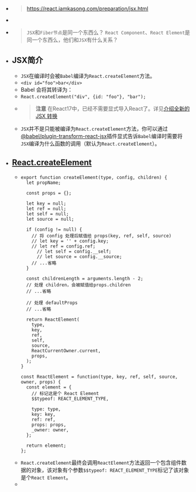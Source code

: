 - > https://react.iamkasong.com/preparation/jsx.html
-
- > `JSX`和`Fiber节点`是同一个东西么？
  > `React Component`、`React Element`是同一个东西么，他们和`JSX`有什么关系？
- ## JSX简介
	- `JSX`在编译时会被`Babel`编译为`React.createElement`方法。
	- `<div id="foo">bar</div>`
	- Babel 会将其转译为：
	- `React.createElement("div", {id: "foo"}, "bar");`
	- > **注意**
	  > 在React17中，已经不需要显式导入React了。详见[介绍全新的 JSX 转换](https://zh-hans.reactjs.org/blog/2020/09/22/introducing-the-new-jsx-transform.html)
	- `JSX`并不是只能被编译为`React.createElement`方法，你可以通过[@babel/plugin-transform-react-jsx](https://babeljs.io/docs/en/babel-plugin-transform-react-jsx)插件显式告诉`Babel`编译时需要将`JSX`编译为什么函数的调用（默认为`React.createElement`）。
- ## [React.createElement](https://github.com/facebook/react/blob/1fb18e22ae66fdb1dc127347e169e73948778e5a/packages/react/src/ReactElement.js#L348)
	- ```
	  export function createElement(type, config, children) {
	    let propName;
	  
	    const props = {};
	  
	    let key = null;
	    let ref = null;
	    let self = null;
	    let source = null;
	  
	    if (config != null) {
	      // 将 config 处理后赋值给 props(key, ref, self, source)
	      // let key = '' + config.key;
	      // let ref = config.ref;
	    	// let self = config.__self;
	    	// let source = config.__source;
	      // ...省略
	    }
	  
	    const childrenLength = arguments.length - 2;
	    // 处理 children，会被赋值给props.children
	    // ...省略
	  
	    // 处理 defaultProps
	    // ...省略
	  
	    return ReactElement(
	      type,
	      key,
	      ref,
	      self,
	      source,
	      ReactCurrentOwner.current,
	      props,
	    );
	  }
	  
	  const ReactElement = function(type, key, ref, self, source, owner, props) {
	    const element = {
	      // 标记这是个 React Element
	      $$typeof: REACT_ELEMENT_TYPE,
	  
	      type: type,
	      key: key,
	      ref: ref,
	      props: props,
	      _owner: owner,
	    };
	  
	    return element;
	  };
	  ```
	- `React.createElement`最终会调用`ReactElement`方法返回一个包含组件数据的对象，该对象有个参数`$$typeof: REACT_ELEMENT_TYPE`标记了该对象是个`React Element`。
	-